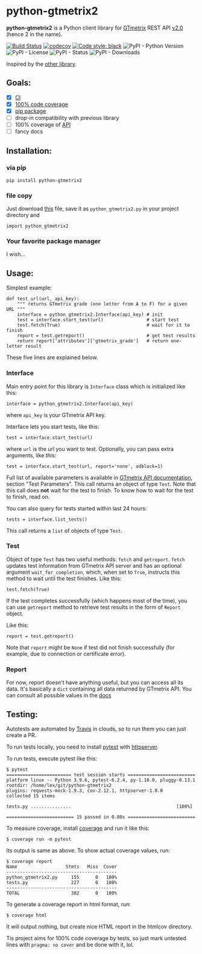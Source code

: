 python-gtmetrix2
================

**python-gtmetrix2** is a Python client library for [GTmetrix][gtmetrix] REST API [v2.0][v2] (hence 2 in the name).

[![Build Status](https://app.travis-ci.com/Lex-2008/python-gtmetrix2.svg?branch=main)](https://app.travis-ci.com/Lex-2008/python-gtmetrix2)
[![codecov](https://codecov.io/gh/Lex-2008/python-gtmetrix2/branch/main/graph/badge.svg?token=N8P5Z08497)](https://codecov.io/gh/Lex-2008/python-gtmetrix2)
[![Code style: black](https://img.shields.io/badge/code%20style-black-000000.svg)](https://github.com/psf/black)
![PyPI - Python Version](https://img.shields.io/pypi/pyversions/python-gtmetrix2)
![PyPI - License](https://img.shields.io/pypi/l/python-gtmetrix2)
![PyPI - Status](https://img.shields.io/pypi/status/python-gtmetrix2)
![PyPI - Downloads](https://img.shields.io/pypi/dm/python-gtmetrix2)


[gtmetrix]: https://gtmetrix.com/
[v2]: https://gtmetrix.com/api/docs/2.0/

Inspired by the [other library][other].

[other]: https://github.com/aisayko/python-gtmetrix

Goals:
-----

- [x] [CI][]
- [x] [100% code coverage][cov]
- [x] [pip package][pip]
- [ ] drop-in compatibility with previous library
- [ ] 100% coverage of [API][v2]
- [ ] fancy docs

[CI]: https://app.travis-ci.com/github/Lex-2008/python-gtmetrix2
[cov]: https://app.codecov.io/gh/Lex-2008/python-gtmetrix2/
[pip]: https://test.pypi.org/project/python-gtmetrix2/

Installation:
------------

### via pip

	pip install python-gtmetrix2

### file copy

Just download [this][py] file, save it as `python_gtmetrix2.py` in your project directory and

	import python_gtmetrix2

[py]: python_gtmetrix2/__init__.py

### Your favorite package manager

I wish...

Usage:
-----

Simplest example:

	def test_url(url, api_key):
		""" returns GTmetrix grade (one letter from A to F) for a given URL """
		interface = python_gtmetrix2.Interface(api_key) # init
		test = interface.start_test(url)                # start test
		test.fetch(True)                                # wait for it to finish
		report = test.getreport()                       # get test results
		return report['attributes']['gtmetrix_grade']   # return one-letter result

These five lines are explained below.


### Interface

Main entry point for this library is `Interface` class which is initialized like this:

	interface = python_gtmetrix2.Interface(api_key)

where `api_key` is your GTmetrix API key.

Interface lets you start tests, like this:

	test = interface.start_test(url)

where `url` is the url you want to test. Optionally, you can pass extra arguments, like this:

	test = interface.start_test(url, report='none', adblock=1)

Full list of available parameters is available in [GTmetrix API documentation][start], section "Test Parameters".
This call returns an object of type `Test`.
Note that this call does **not** wait for the test to finish.
To know how to wait for the test to finish, read on.

[start]: https://gtmetrix.com/api/docs/2.0/#api-test-start


You can also query for tests started within last 24 hours:

	tests = interface.list_tests()

This call returns a `list` of objects of type `Test`.

### Test

Object of type `Test` has two useful methods: `fetch` and `getreport`.
`fetch` updates test information from GTmetrix API server and has an optional argument `wait_for_completion`,
which, when set to `True`, instructs this method to wait until the test finishes.
Like this:

	test.fetch(True)

If the test completes successfully (which happens most of the time),
you can use `getreport` method to retrieve test results in the form of `Report` object.

Like this:

	report = test.getreport()

Note that `report` might be `None` if test did not finish successfully
(for example, due to connection or certificate error).

### Report

For now, report doesn't have anything useful,
but you can access all its data.
It's basically a `dict` containing all data returned by GTmetrix API.
You can consult all possible values in the [docs][repo]

[repo]: https://gtmetrix.com/api/docs/2.0/#api-report-by-id


Testing:
-------

Autotests are automated by [Travis][CI] in clouds, so to run them you can just create a PR.

To run tests locally, you need to install [pytest][] with [httpserver][].

[httpserver]: https://pypi.org/project/pytest-httpserver/
[pytest]: https://pypi.org/project/pytest/

To run tests, execute pytest like this:

	$ pytest
	======================== test session starts =========================
	platform linux -- Python 3.9.6, pytest-6.2.4, py-1.10.0, pluggy-0.13.1
	rootdir: /home/lex/git/python-gtmetrix2
	plugins: requests-mock-1.9.3, cov-2.12.1, httpserver-1.0.0
	collected 15 items                                                   

	tests.py ...............                                       [100%]

	========================= 15 passed in 0.80s =========================


To measure coverage, install [coverage][] and run it like this:

[coverage]: https://pypi.org/project/coverage/

	$ coverage run -m pytest

Its output is same as above. To show actual coverage values, run:

	$ coverage report
	Name                  Stmts   Miss  Cover
	-----------------------------------------
	python_gtmetrix2.py     155      0   100%
	tests.py                227      0   100%
	-----------------------------------------
	TOTAL                   382      0   100%

To generate a coverage report in html format, run:

	$ coverage html

It will output nothing, but create nice HTML report in the htmlcov directory.

Tis project aims for 100% code coverage by tests, so just mark untested lines
with `pragma: no cover` and be done with it, lol.
